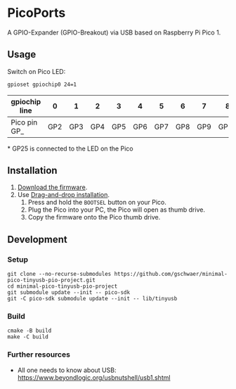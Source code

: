 # PicoPorts

A GPIO-Expander (GPIO-Breakout) via USB based on Raspberry Pi Pico 1.

## Usage

Switch on Pico LED:

```bash
gpioset gpiochip0 24=1
```

| gpiochip line |   0 |   1 |   2 |   3 |   4 |   5 |   6 |   7 |    8 |    9 |   10 |   11 |   12 |   13 |   14 |   15 |   16 |   17 |   18 |   19 |   20 |   21 |   22 |   23 |    24 |
|---------------|-----|-----|-----|-----|-----|-----|-----|-----|------|------|------|------|------|------|------|------|------|------|------|------|------|------|------|------|-------|
| Pico pin GP_  | GP2 | GP3 | GP4 | GP5 | GP6 | GP7 | GP8 | GP9 | GP10 | GP11 | GP12 | GP13 | GP14 | GP15 | GP16 | GP17 | GP18 | GP19 | GP20 | GP21 | GP22 | GP26 | GP27 | GP28 | GP25* |

$*$ GP25 is connected to the LED on the Pico

## Installation

1. [Download the firmware](https://github.com/gschwaer/picoports/releases/latest).
2. Use [Drag-and-drop installation](https://www.raspberrypi.com/documentation/microcontrollers/micropython.html#drag-and-drop-micropython).
   1. Press and hold the `BOOTSEL` button on your Pico.
   2. Plug the Pico into your PC, the Pico will open as thumb drive.
   3. Copy the firmware onto the Pico thumb drive.

## Development

### Setup

```shell
git clone --no-recurse-submodules https://github.com/gschwaer/minimal-pico-tinyusb-pio-project.git
cd minimal-pico-tinyusb-pio-project
git submodule update --init -- pico-sdk
git -C pico-sdk submodule update --init -- lib/tinyusb
```

### Build

```shell
cmake -B build
make -C build
```

### Further resources

- All one needs to know about USB: <https://www.beyondlogic.org/usbnutshell/usb1.shtml>
